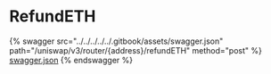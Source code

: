 # RefundETH

{% swagger src="../../../../../.gitbook/assets/swagger.json" path="/uniswap/v3/router/{address}/refundETH" method="post" %}
[swagger.json](../../../../../.gitbook/assets/swagger.json)
{% endswagger %}
